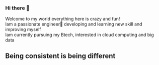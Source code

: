 ### Hi there 👋
Welcome to my world everything here is crazy and fun! <br/>
Iam a passionate engineer🙂 developing and learning new skill and improving myself<br/>
Iam currently pursuing my Btech, interested in cloud computing and big data 
<h2>Being consistent is being different</h2>
<br/>





<!--
**shamanth-ch/shamanth-ch** is a ✨ _special_ ✨ repository because its `README.md` (this file) appears on your GitHub profile.
>
